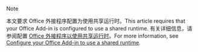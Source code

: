 > [!NOTE]
> <span data-ttu-id="241e4-101">本文要求 Office 外接程序配置为使用共享运行时。</span><span class="sxs-lookup"><span data-stu-id="241e4-101">This article requires that your Office Add-in is configured to use a shared runtime.</span></span> <span data-ttu-id="241e4-102">有关详细信息，请参阅配置 [Office 外接程序以使用共享运行时](../develop/configure-your-add-in-to-use-a-shared-runtime.md)。</span><span class="sxs-lookup"><span data-stu-id="241e4-102">For more information, see [Configure your Office Add-in to use a shared runtime](../develop/configure-your-add-in-to-use-a-shared-runtime.md).</span></span>